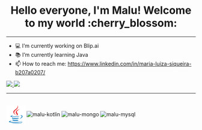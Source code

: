 <div>
   <h1 align="center"> Hello everyone, I'm Malu! Welcome to my world :cherry_blossom: </h1>
</div>
  <hr/>

- :computer: I’m currently working on Blip.ai
- :books: I’m currently learning Java
- 📫 How to reach me: https://www.linkedin.com/in/maria-luiza-siqueira-b207a0207/


  
<a href="https://github.com/malulemos">
   <img loading="lazy" height="180em" src="https://github-readme-stats.vercel.app/api?username=malulemos&show_icons=true&theme=dracula&include_all_commits=true&count_private=true"/>
   <img loading="lazy" height="180em" src="https://github-readme-stats.vercel.app/api/top-langs/?username=malulemos&layout=compact&langs_count=7&theme=dracula"/>
</a>
 <hr/>
</div>
<div style="display: inline_block"><br>
<img align="center" alt ="malu-java" height="50" width="50" src= "https://raw.githubusercontent.com/devicons/devicon/master/icons/java/java-original.svg">
<img align="center" alt ="malu-kotlin" height="50" width="50" src="https://cdn.jsdelivr.net/gh/devicons/devicon/icons/kotlin/kotlin-original.svg" />
<img align="center" alt ="malu-mongo" height="50" width="50" src="https://cdn.jsdelivr.net/gh/devicons/devicon/icons/mongodb/mongodb-original.svg"" />
<img align="center" alt ="malu-mysql" height="50" width="50" src="https://cdn.jsdelivr.net/gh/devicons/devicon/icons/mysql/mysql-plain.svg" />  
</div>
 
  
<!--
**Malulemos/malulemos** is a ✨ _special_ ✨ repository because its `README.md` (this file) appears on your GitHub profile.

Here are some ideas to get you started:

- 🔭 I’m currently working on ...
- 🌱 I’m currently learning ...
- 👯 I’m looking to collaborate on ...
- 🤔 I’m looking for help with ...
- 💬 Ask me about ...
- 📫 How to reach me: ...
- 😄 Pronouns: ...
- ⚡ Fun fact: ...
-->

